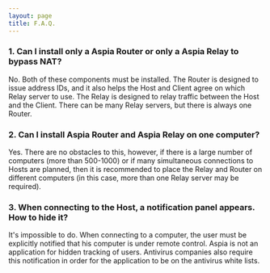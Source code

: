 ```yaml
---
layout: page
title: F.A.Q.
---
```


### 1. Can I install only a Aspia Router or only a Aspia Relay to bypass NAT?
No. Both of these components must be installed. The Router is designed to issue address IDs, and it also helps the Host and Client agree on which Relay server to use.
The Relay is designed to relay traffic between the Host and the Client. There can be many Relay servers, but there is always one Router.

### 2. Can I install Aspia Router and Aspia Relay on one computer?
Yes. There are no obstacles to this, however, if there is a large number of computers (more than 500-1000) or if many simultaneous connections to Hosts are planned,
then it is recommended to place the Relay and Router on different computers (in this case, more than one Relay server may be required).

### 3. When connecting to the Host, a notification panel appears. How to hide it?
It's impossible to do. When connecting to a computer, the user must be explicitly notified that his computer is under remote control.
Aspia is not an application for hidden tracking of users. Antivirus companies also require this notification in order for the application to be on the antivirus white lists.